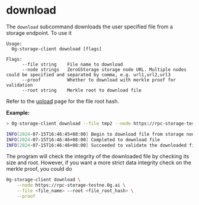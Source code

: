 # download

The `download` subcommand downloads the user specified file from a storage endpoint. To use it

```
Usage:
  0g-storage-client download [flags]

Flags:
      --file string    File name to download
      --node strings   ZeroGStorage storage node URL. Multiple nodes could be specified and separated by comma, e.g. url1,url2,url3
      --proof          Whether to download with merkle proof for validation
      --root string    Merkle root to download file
```

Refer to the [upload](upload.md) page for the file root hash.

**Example:**

```bash
> 0g-storage-client download --file tmp2 --node https://rpc-storage-testnet.0g.ai --root 0x1623b89521bbdde2856fa341fa9e466995f79f9e0b5f0190278b04b64cc3fd5f

INFO[2024-07-15T16:46:45+08:00] Begin to download file from storage nodes     num nodes=1
INFO[2024-07-15T16:46:46+08:00] Completed to download file                   
INFO[2024-07-15T16:46:46+08:00] Succeeded to validate the downloaded file
```

The program will check the integrity of the downloaded file by checking its size and root. However, if you want a more strict data integrity check on the merkle proof, you could do

```bash
0g-storage-client download \
    --node https://rpc-storage-testne.0g.ai \
    --file <file_name> --root <file_root_hash> \
    --proof
```
